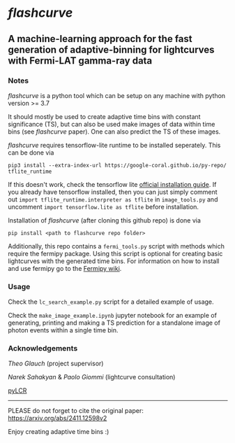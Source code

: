 # *flashcurve*
## A machine-learning approach for the fast generation of adaptive-binning for lightcurves with Fermi-LAT gamma-ray data

### Notes
*flashcurve* is a python tool which can be setup on any machine with python version >= 3.7

It should mostly be used to create adaptive time bins with constant significance (TS), but can also be used make images of data within time bins (see *flashcurve* paper). One can also predict the TS of these images.

*flashcurve* requires tensorflow-lite runtime to be installed seperately. This can be done via
```
pip3 install --extra-index-url https://google-coral.github.io/py-repo/ tflite_runtime
```

If this doesn't work, check the tensorflow lite [official installation guide](https://www.tensorflow.org/lite/guide/python). If you already have tensorflow installed, then you can just simply comment out `import tflite_runtime.interpreter as tflite` in `image_tools.py` and uncomment `import tensorflow.lite as tflite` before installation. 

Installation of *flashcurve* (after cloning this github repo) is done via
```
pip install <path to flashcurve repo folder>
```

Additionally, this repo contains a `fermi_tools.py` script with methods which require the fermipy package. Using this script is optional for creating basic lightcurves with the generated time bins. For information on how to install and use fermipy go to the [Fermipy wiki](https://fermipy.readthedocs.io/en/latest/).

### Usage

Check the `lc_search_example.py` script for a detailed example of usage. 

Check the `make_image_example.ipynb` jupyter notebook for an example of generating, printing and making a TS prediction for a standalone image of photon events within a single time bin. 

### Acknowledgements

_Theo Glauch_ (project supervisor)

_Narek Sahakyan_ & _Paolo Giommi_ (lightcurve consultation)



[pyLCR](https://github.com/dankocevski/pyLCR)

---

PLEASE do not forget to cite the original paper: https://arxiv.org/abs/2411.12598v2

Enjoy creating adaptive time bins :)

